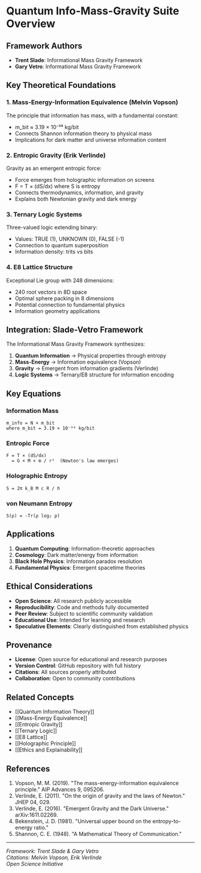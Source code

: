 # Quantum Info-Mass-Gravity Suite Overview

## Framework Authors
- **Trent Slade**: Informational Mass Gravity Framework
- **Gary Vetro**: Informational Mass Gravity Framework

## Key Theoretical Foundations

### 1. Mass-Energy-Information Equivalence (Melvin Vopson)
The principle that information has mass, with a fundamental constant:
- m_bit ≈ 3.19 × 10⁻³⁸ kg/bit
- Connects Shannon information theory to physical mass
- Implications for dark matter and universe information content

### 2. Entropic Gravity (Erik Verlinde)
Gravity as an emergent entropic force:
- Force emerges from holographic information on screens
- F = T × (dS/dx) where S is entropy
- Connects thermodynamics, information, and gravity
- Explains both Newtonian gravity and dark energy

### 3. Ternary Logic Systems
Three-valued logic extending binary:
- Values: TRUE (1), UNKNOWN (0), FALSE (-1)
- Connection to quantum superposition
- Information density: trits vs bits

### 4. E8 Lattice Structure
Exceptional Lie group with 248 dimensions:
- 240 root vectors in 8D space
- Optimal sphere packing in 8 dimensions
- Potential connection to fundamental physics
- Information geometry applications

## Integration: Slade-Vetro Framework

The Informational Mass Gravity Framework synthesizes:
1. **Quantum Information** → Physical properties through entropy
2. **Mass-Energy** → Information equivalence (Vopson)
3. **Gravity** → Emergent from information gradients (Verlinde)
4. **Logic Systems** → Ternary/E8 structure for information encoding

## Key Equations

### Information Mass
```
m_info = N × m_bit
where m_bit = 3.19 × 10⁻³⁸ kg/bit
```

### Entropic Force
```
F = T × (dS/dx)
  = G × M × m / r²  (Newton's law emerges)
```

### Holographic Entropy
```
S = 2π k_B M c R / ℏ
```

### von Neumann Entropy
```
S(ρ) = -Tr(ρ log₂ ρ)
```

## Applications

1. **Quantum Computing**: Information-theoretic approaches
2. **Cosmology**: Dark matter/energy from information
3. **Black Hole Physics**: Information paradox resolution
4. **Fundamental Physics**: Emergent spacetime theories

## Ethical Considerations

- **Open Science**: All research publicly accessible
- **Reproducibility**: Code and methods fully documented
- **Peer Review**: Subject to scientific community validation
- **Educational Use**: Intended for learning and research
- **Speculative Elements**: Clearly distinguished from established physics

## Provenance

- **License**: Open source for educational and research purposes
- **Version Control**: GitHub repository with full history
- **Citations**: All sources properly attributed
- **Collaboration**: Open to community contributions

## Related Concepts

- [[Quantum Information Theory]]
- [[Mass-Energy Equivalence]]
- [[Entropic Gravity]]
- [[Ternary Logic]]
- [[E8 Lattice]]
- [[Holographic Principle]]
- [[Ethics and Explainability]]

## References

1. Vopson, M. M. (2019). "The mass-energy-information equivalence principle." AIP Advances 9, 095206.
2. Verlinde, E. (2011). "On the origin of gravity and the laws of Newton." JHEP 04, 029.
3. Verlinde, E. (2016). "Emergent Gravity and the Dark Universe." arXiv:1611.02269.
4. Bekenstein, J. D. (1981). "Universal upper bound on the entropy-to-energy ratio."
5. Shannon, C. E. (1948). "A Mathematical Theory of Communication."

---
*Framework: Trent Slade & Gary Vetro*  
*Citations: Melvin Vopson, Erik Verlinde*  
*Open Science Initiative*
